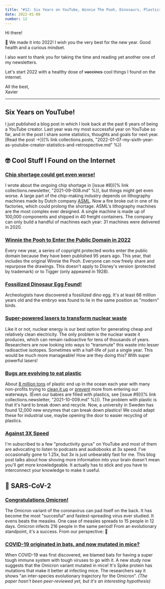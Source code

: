 ```yaml
---
title: "#12: Six Years on YouTube, Winnie The Pooh, Dinosaurs, Plastics, Nuclear energy, and more!"
date: 2022-01-08
number: 12
---
```


Hi there!

🍾 We made it into 2022! I wish you the very best for the new year. Good health and a curious mindset.

I also want to thank you for taking the time and reading yet another one of my newsletters. 

Let's start 2022 with a healthy dose of ~~vaccines~~ cool things I found on the internet.

All the best,  
Xavier

---

## Six Years on YouTube!
I just published a blog post in which I look back at the past 6 years of being a YouTube creator. Last year was my most successful year on YouTube so far, and in the post I share some statistics, thoughts and goals for next year. [Read the post →]({% link collections.posts, "2022-01-07-my-sixth-year-as-youtube-creator-statistics-and-retrospective.md" %})


## 🤓 Cool Stuff I Found on the Internet

### [Chip shortage could get even worse!](https://www.reuters.com/technology/asml-reports-fire-its-berlin-factory-2022-01-03/)
I wrote about the ongoing chip shortage in [issue #8]({% link collections.newsletter, "2021-09-008.md" %}), but things might get even worse. A large part of the chip-making industry depends on lithography machines made by Dutch company [ASML](https://en.wikipedia.org/wiki/ASML_Holding). Now a fire broke out in one of its factories, which could prolong the shortage. ASML's lithography machines are the most complex ever designed. A single machine is made up of 100,000 components and shipped in 40 freight containers. The company can only build a handful of machines each year: 31 machines were delivered in 2020.

### [Winnie the Pooh to Enter the Public Domain in 2022](https://comicbook.com/movies/news/winnie-the-pooh-enter-public-domain-2022/)
Every new year, a series of copyright protected works enter the public domain because they have been published 95 years ago. This year, that includes the original Winnie the Pooh. Everyone can now freely share and repurpose the drawings. This doesn't apply to Disney's version (protected by trademark) or to Tigger (only appeared in 1928).

### [Fossilized Dinosaur Egg Found!](https://interestingengineering.com/a-66-million-year-old-dinosaur-embryo-was-found-inside-fossilized-egg)
Archeologists have discovered a fossilized dino egg. It's at least 66 million years old and the embryo was found to lie in the same position as "modern" birds.

### [Super-powered lasers to transform nuclear waste](https://www.polytechnique-insights.com/en/columns/science/cleaning-up-nuclear-waste-with-super-powered-lasers/)
Like it or not, nuclear energy is our best option for generating cheap and relatively clean electricity. The only problem is the nuclear waste it produces, which can remain radioactive for tens of thousands of years. Researchers are now looking into ways to "transmute" this waste into lesser radioactive isotopes. Sometimes with a half-life of just a single year. This would be much more manageable! How are they doing this? With super powerful lasers!

### [Bugs are evolving to eat plastic](https://www.nationalobserver.com/2021/12/17/news/bugs-are-evolving-eat-plastic)
About [8 million tons](https://www.earthday.org/fact-sheet-plastics-in-the-ocean/) of plastic end up in the ocean each year with many non-profits trying to [clean it up](https://theoceancleanup.com) or [prevent](https://teamseas.org) more from entering our waterways. (Even our babies are filled with plastics, see [issue #9]({% link collections.newsletter, "2021-10-009.md" %})). The problem with plastic is that it's hard to break down and recycle. Now, a university in Sweden has found 12,000 new enzymes that can break down plastics! We could adapt these for industrial use, maybe opening the door to easier recycling of plastics.

### [Against 3X Speed](https://perell.com/essay/against-3x-speed/)
I'm subscribed to a few "productivity gurus" on YouTube and most of them are advocating to listen to podcasts and audiobooks at 3x speed. I've occasionally gone to 1.25x, but 3x is just unbearably fast for me. This blog post talks about how shoving more information into your brain doesn't mean you'll get more knowledgeable. It actually has to stick and you have to interconnect your knowledge to make it useful.

## 🦠 SARS-CoV-2

### [Congratulations Omicron!](https://english.elpais.com/usa/2022-01-03/omicron-the-fastest-spreading-virus-in-history.html)
The Omicron variant of the coronavirus can pad itself on the back. It has become the most "succesful" and fastest-spreading virus ever studied. It evens beats the measles. One case of measles spreads to 15 people in 12 days. Omicron infects 216 people in the same period! From an evolutionary standpoint, it's a success. From our perspective: 🤬

### [COVID-19 originated in bats, and now mutated in mice?](https://www.ncbi.nlm.nih.gov/labs/pmc/articles/PMC8702434/)
When COVID-19 was first discovered, we blamed bats for having a super tough immune system with tough viruses to go with it. A new study now suggests that the Omicron variant mutated in mice! It's Spike protein has mutations that make it better at infecting mice. The researchers say it shows "an inter-species evolutionary trajectory for the Omicron".
*(The paper hasn't been peer-reviewed yet, but it's an interesting hypothesis)*